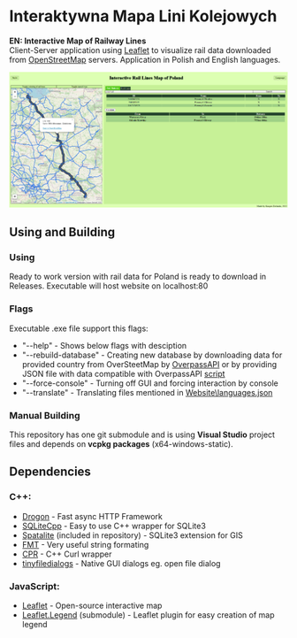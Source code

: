 # Interaktywna Mapa Lini Kolejowych
**EN: Interactive Map of Railway Lines**  
Client-Server application using [Leaflet](https://leafletjs.com/)
to visualize rail data downloaded from [OpenStreetMap](https://www.openstreetmap.org/) servers.
Application in Polish and English languages.

![screenshot](https://raw.githubusercontent.com/Kacperos155/Mapa-Lini-Kolejowych/master/2022-06-14.png)

## Using and Building
### Using
Ready to work version with rail data for Poland is ready to download in Releases.
Executable will host website on localhost:80

### Flags  
Executable .exe file support this flags:
- "--help" - Shows below flags with desciption
- "--rebuild-database" - Creating new database by downloading data for provided country from OverSteetMap by [OverpassAPI](http://overpass-api.de/)
 or by providing JSON file with data compatible with OverpassAPI [script](https://github.com/Kacperos155/Mapa-Lini-Kolejowych/blob/master/Mapa%20lini%20kolejowych/Overpass%20data/Overpass%20query.ql)
- "--force-console" - Turning off GUI and forcing interaction by console
- "--translate" - Translating files mentioned in [Website\languages.json](https://github.com/Kacperos155/Mapa-Lini-Kolejowych/blob/master/Mapa%20lini%20kolejowych/Website/languages.json)

### Manual Building
This repository has one git submodule and is using **Visual Studio** project files and depends on **vcpkg packages** (x64-windows-static).

## Dependencies
### C++:
- [Drogon](https://github.com/drogonframework/drogon) - Fast async HTTP Framework
- [SQLiteCpp](https://github.com/SRombauts/SQLiteCpp) - Easy to use C++ wrapper for SQLite3
- [Spatalite](https://www.gaia-gis.it/fossil/libspatialite/index) (included in repository) - SQLite3 extension for GIS
- [FMT](https://github.com/fmtlib/fmt) - Very useful string formating
- [CPR](https://github.com/libcpr/cpr) - C++ Curl wrapper
- [tinyfiledialogs](https://github.com/native-toolkit/tinyfiledialogs) - Native GUI dialogs eg. open file dialog
### JavaScript:
- [Leaflet](https://leafletjs.com/) - Open-source interactive map
- [Leaflet.Legend](https://github.com/ptma/Leaflet.Legend) (submodule) - Leaflet plugin for easy creation of map legend